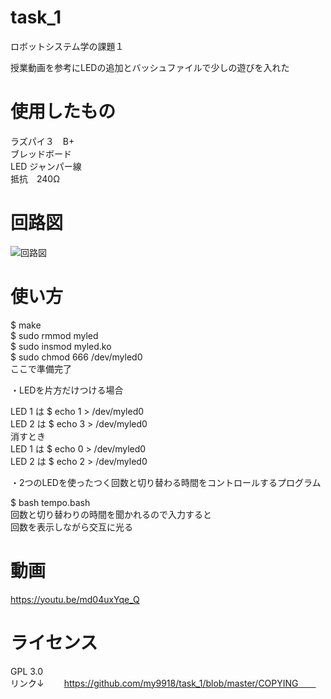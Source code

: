 # task_1
ロボットシステム学の課題１

授業動画を参考にLEDの追加とバッシュファイルで少しの遊びを入れた

# 使用したもの
ラズパイ３　B+   
ブレッドボード  
LED ジャンパー線  
抵抗　240Ω  

# 回路図  
![回路図](https://user-images.githubusercontent.com/95160686/146348393-3543b2cd-0b34-4897-8859-3f2edefb98ff.png)
# 使い方
$ make   
$ sudo rmmod myled    
$ sudo insmod myled.ko  
$ sudo chmod 666 /dev/myled0  
ここで準備完了  

 ・LEDを片方だけつける場合
 
LED 1 は $ echo 1 > /dev/myled0  
LED 2 は $ echo 3 > /dev/myled0    
消すとき  
LED 1 は $ echo 0 > /dev/myled0  
LED 2 は $ echo 2 > /dev/myled0      


 ・2つのLEDを使ったつく回数と切り替わる時間をコントロールするプログラム  
    
$ bash tempo.bash  
回数と切り替わりの時間を聞かれるので入力すると  
回数を表示しながら交互に光る  

# 動画
https://youtu.be/md04uxYqe_Q

# ライセンス  
GPL 3.0  
リンク↓　　
https://github.com/my9918/task_1/blob/master/COPYING　　
